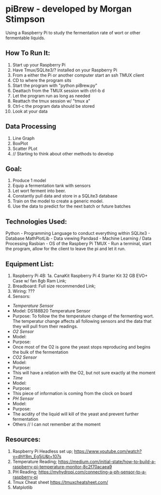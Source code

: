# piBrew - developed by Morgan Stimpson
Using a Raspberry Pi to study the fermentation rate of wort or other fermentable liquids.

## How To Run It:
1.  Start up your Raspberry Pi
2.  Have Tmux/SQLite3/? installed on your Raspberry Pi
3.  From a either the Pi or another computer start an ssh TMUX client
4.  CD to where the program sits
5.  Start the program with "python piBrew.py"
6.  Deattach from the TMUX session with ctrl-b d
7.  Let the program run as long as needed
8.  Reattach the tmux session w/ "tmux a"
9.  Ctrl-c the program data should be stored
10. Look at your data

## Data Processing
1. Line Graph
2. BoxPlot
3. Scatter PLot
4. // Starting to think about other methods to develop

## Goal:
1. Produce 1 model
2. Equip a fermentation tank with sensors
3. Let wort ferment into beer.
4. Constantly pull data and store in a SQLite3 database
5. Train on the model to create a generic model.
6. Use the data to predict for the next batch or future batches

## Technologies Used:
Python      - Programming Language to conduct everything within
SQLite3     - Database
MathPlotLib - Data viewing
Pandasd     - Machine Learning / Data Processing
Rasbian     - OS of the Raspbery Pi
TMUX        - Run a terminal, start the program, allow for the client to leave the pi and let it run.

## Equipment List:
1. Raspberry Pi 4B:
    1a. CanaKit Raspberry Pi 4 Starter Kit
        32 GB EVO+
        Case w/ fan
        8gb Ram
        Link;
2. Breadboard:
    Full size recommended
    Link;
3. Wiring:
    ???
4. Sensors:
* *Temperature Sensor*
* Model: DS188B20 Temperature Sensor
* Purpose: To follow the the temperature change of the fermenting wort. The temperatur change affects all following sensors and the data that they will pull from their readings.
* *O2 Sensor* 
* Model:
* Purpose:
* Once most of the O2 is gone the yeast stops reproducing and begins the bulk of the fermentation
* *CO2 Sensor*
* Model:
* Purpose: 
* This will have a relation with the O2, but not sure exactly at the moment
* *Time*
* Model:
* Purpose:
* This piece of information is coming from the clock on board
* *PH Sensor*
* Model:
* Purpose: 
* The acidity of the liquid will kill of the yeast and prevent further fermentation
* Others // I can not remember at the moment

## Resources:
1. Raspberry Pi Headless set up;
    https://www.youtube.com/watch?v=dhY8m_Eg5iU&t=107s
2. Temperature Reading;
    https://medium.com/initial-state/how-to-build-a-raspberry-pi-temperature-monitor-8c2f70acaea9
3. PH Reading;
    https://myhydropi.com/connecting-a-ph-sensor-to-a-raspberry-pi
4. Tmux Cheat sheet
    https://tmuxcheatsheet.com/
5. Matplotlib
    
